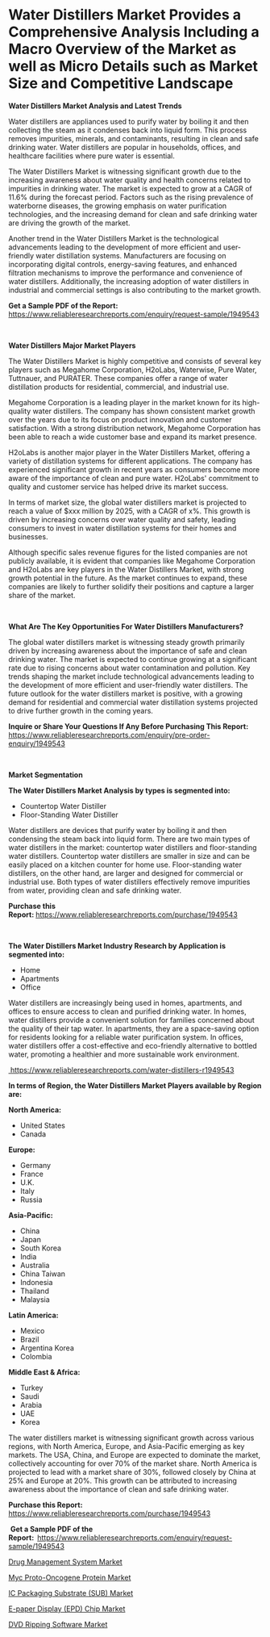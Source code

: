 <p><h1>Water Distillers Market Provides a Comprehensive Analysis Including a Macro Overview of the Market as well as Micro Details such as Market Size and Competitive Landscape</h1></p><p><strong>Water Distillers Market Analysis and Latest Trends</strong></p>
<p><p>Water distillers are appliances used to purify water by boiling it and then collecting the steam as it condenses back into liquid form. This process removes impurities, minerals, and contaminants, resulting in clean and safe drinking water. Water distillers are popular in households, offices, and healthcare facilities where pure water is essential.</p><p>The Water Distillers Market is witnessing significant growth due to the increasing awareness about water quality and health concerns related to impurities in drinking water. The market is expected to grow at a CAGR of 11.6% during the forecast period. Factors such as the rising prevalence of waterborne diseases, the growing emphasis on water purification technologies, and the increasing demand for clean and safe drinking water are driving the growth of the market.</p><p>Another trend in the Water Distillers Market is the technological advancements leading to the development of more efficient and user-friendly water distillation systems. Manufacturers are focusing on incorporating digital controls, energy-saving features, and enhanced filtration mechanisms to improve the performance and convenience of water distillers. Additionally, the increasing adoption of water distillers in industrial and commercial settings is also contributing to the market growth.</p></p>
<p><strong>Get a Sample PDF of the Report:&nbsp;</strong> <a href="https://www.reliableresearchreports.com/enquiry/request-sample/1949543">https://www.reliableresearchreports.com/enquiry/request-sample/1949543</a></p>
<p>&nbsp;</p>
<p><strong>Water Distillers Major Market Players</strong></p>
<p><p>The Water Distillers Market is highly competitive and consists of several key players such as Megahome Corporation, H2oLabs, Waterwise, Pure Water, Tuttnauer, and PURATER. These companies offer a range of water distillation products for residential, commercial, and industrial use.</p><p>Megahome Corporation is a leading player in the market known for its high-quality water distillers. The company has shown consistent market growth over the years due to its focus on product innovation and customer satisfaction. With a strong distribution network, Megahome Corporation has been able to reach a wide customer base and expand its market presence.</p><p>H2oLabs is another major player in the Water Distillers Market, offering a variety of distillation systems for different applications. The company has experienced significant growth in recent years as consumers become more aware of the importance of clean and pure water. H2oLabs' commitment to quality and customer service has helped drive its market success.</p><p>In terms of market size, the global water distillers market is projected to reach a value of $xxx million by 2025, with a CAGR of x%. This growth is driven by increasing concerns over water quality and safety, leading consumers to invest in water distillation systems for their homes and businesses.</p><p>Although specific sales revenue figures for the listed companies are not publicly available, it is evident that companies like Megahome Corporation and H2oLabs are key players in the Water Distillers Market, with strong growth potential in the future. As the market continues to expand, these companies are likely to further solidify their positions and capture a larger share of the market.</p></p>
<p>&nbsp;</p>
<p><strong>What Are The Key Opportunities For Water Distillers Manufacturers?</strong></p>
<p><p>The global water distillers market is witnessing steady growth primarily driven by increasing awareness about the importance of safe and clean drinking water. The market is expected to continue growing at a significant rate due to rising concerns about water contamination and pollution. Key trends shaping the market include technological advancements leading to the development of more efficient and user-friendly water distillers. The future outlook for the water distillers market is positive, with a growing demand for residential and commercial water distillation systems projected to drive further growth in the coming years.</p></p>
<p><strong>Inquire or Share Your Questions If Any Before Purchasing This Report:</strong> <a href="https://www.reliableresearchreports.com/enquiry/pre-order-enquiry/1949543">https://www.reliableresearchreports.com/enquiry/pre-order-enquiry/1949543</a></p>
<p>&nbsp;</p>
<p><strong>Market Segmentation</strong></p>
<p><strong>The Water Distillers Market Analysis by types is segmented into:</strong></p>
<p><ul><li>Countertop Water Distiller</li><li>Floor-Standing Water Distiller</li></ul></p>
<p><p>Water distillers are devices that purify water by boiling it and then condensing the steam back into liquid form. There are two main types of water distillers in the market: countertop water distillers and floor-standing water distillers. Countertop water distillers are smaller in size and can be easily placed on a kitchen counter for home use. Floor-standing water distillers, on the other hand, are larger and designed for commercial or industrial use. Both types of water distillers effectively remove impurities from water, providing clean and safe drinking water.</p></p>
<p><strong>Purchase this Report:&nbsp;</strong><a href="https://www.reliableresearchreports.com/purchase/1949543">https://www.reliableresearchreports.com/purchase/1949543</a></p>
<p>&nbsp;</p>
<p><strong>The Water Distillers Market Industry Research by Application is segmented into:</strong></p>
<p><ul><li>Home</li><li>Apartments</li><li>Office</li></ul></p>
<p><p>Water distillers are increasingly being used in homes, apartments, and offices to ensure access to clean and purified drinking water. In homes, water distillers provide a convenient solution for families concerned about the quality of their tap water. In apartments, they are a space-saving option for residents looking for a reliable water purification system. In offices, water distillers offer a cost-effective and eco-friendly alternative to bottled water, promoting a healthier and more sustainable work environment.</p></p>
<p><a href="https://www.reliableresearchreports.com/water-distillers-r1949543">&nbsp;https://www.reliableresearchreports.com/water-distillers-r1949543</a></p>
<p><strong>In terms of Region, the Water Distillers Market Players available by Region are:</strong></p>
<p>
    <p> <strong> North America: </strong>
        <ul>
            <li>United States</li>
            <li>Canada</li>
        </ul>
        </p> 
    <p> <strong> Europe: </strong>
        <ul>
            <li>Germany</li>
            <li>France</li>
            <li>U.K.</li>
            <li>Italy</li>
            <li>Russia</li>
        </ul>
        </p> 
    <p> <strong> Asia-Pacific: </strong>
        <ul>
            <li>China</li>
            <li>Japan</li>
            <li>South Korea</li>
            <li>India</li>
            <li>Australia</li>
            <li>China Taiwan</li>
            <li>Indonesia</li>
            <li>Thailand</li>
            <li>Malaysia</li>
        </ul>
        </p> 
    <p> <strong> Latin America: </strong>
        <ul>
            <li>Mexico</li>
            <li>Brazil</li>
            <li>Argentina Korea</li>
            <li>Colombia</li>
        </ul>
        </p> 
    <p> <strong> Middle East & Africa: </strong>
        <ul>
            <li>Turkey</li>
            <li>Saudi</li>
            <li>Arabia</li>
            <li>UAE</li>
            <li>Korea</li>
        </ul>
    </p>
    </p>
<p><p>The water distillers market is witnessing significant growth across various regions, with North America, Europe, and Asia-Pacific emerging as key markets. The USA, China, and Europe are expected to dominate the market, collectively accounting for over 70% of the market share. North America is projected to lead with a market share of 30%, followed closely by China at 25% and Europe at 20%. This growth can be attributed to increasing awareness about the importance of clean and safe drinking water.</p></p>
<p><strong>Purchase this Report: </strong><a href="https://www.reliableresearchreports.com/purchase/1949543">https://www.reliableresearchreports.com/purchase/1949543</a></p>
<p>&nbsp;<strong>Get a Sample PDF of the Report:&nbsp;&nbsp;</strong><a href="https://www.reliableresearchreports.com/enquiry/request-sample/1949543">https://www.reliableresearchreports.com/enquiry/request-sample/1949543</a></p>
<p><strong></strong></p>
<p><p><a href="https://www.linkedin.com/pulse/global-drug-management-system-market-trends-insights-growth-dp2ve">Drug Management System Market</a></p><p><a href="https://issuu.com/reportprime-2/docs/myc-proto-oncogene-protein-market-s_c95ea501da5b62">Myc Proto-Oncogene Protein Market</a></p><p><a href="https://github.com/sydneyHaley871/Market-Research-Report-List-1/blob/main/ic-packaging-substrate-sub-market.md">IC Packaging Substrate (SUB) Market</a></p><p><a href="https://github.com/philipWolf32/Market-Research-Report-List-1/blob/main/e-paper-display-epd-chip-market.md">E-paper Display (EPD) Chip Market</a></p><p><a href="https://issuu.com/reportprime-2/docs/dvd-ripping-software-market-size-2030.pptx">DVD Ripping Software Market</a></p></p>